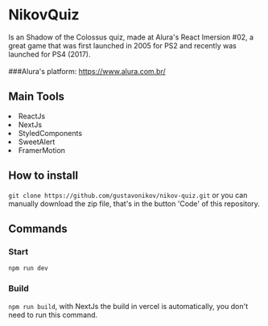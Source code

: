 # NikovQuiz 
Is an Shadow of the Colossus quiz, made at Alura's React Imersion #02, a great game that was first launched in 2005 for PS2
and recently was launched for PS4 (2017).
<br/>
<br/>
###Alura's platform: <link>https://www.alura.com.br/</link>

## Main Tools
<li>ReactJs</li>
<li>NextJs</li>
<li>StyledComponents</li>
<li>SweetAlert</li>
<li>FramerMotion</li>

## How to install

```git clone https://github.com/gustavonikov/nikov-quiz.git``` or you can manually download the zip file,
that's in the button 'Code' of this repository.

## Commands

### Start 
```npm run dev```

### Build 
```npm run build```, with NextJs the build in vercel is automatically, you don't need to run this command.

